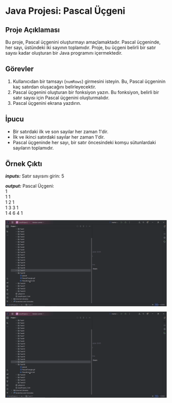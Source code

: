 # Java Projesi: Pascal Üçgeni

## Proje Açıklaması
Bu proje, Pascal üçgenini oluşturmayı amaçlamaktadır. Pascal üçgeninde, her sayı, üstündeki iki sayının toplamıdır. Proje, bu üçgeni belirli bir satır sayısı kadar oluşturan bir Java programını içermektedir.

## Görevler
1. Kullanıcıdan bir tamsayı (`numRows`) girmesini isteyin. Bu, Pascal üçgeninin kaç satırdan oluşacağını belirleyecektir.
2. Pascal üçgenini oluşturan bir fonksiyon yazın. Bu fonksiyon, belirli bir satır sayısı için Pascal üçgenini oluşturmalıdır.
3. Pascal üçgenini ekrana yazdırın.

## İpucu
- Bir satırdaki ilk ve son sayılar her zaman 1'dir.
- İlk ve ikinci satırdaki sayılar her zaman 1'dir.
- Pascal üçgeninde her sayı, bir satır öncesindeki komşu sütunlardaki sayıların toplamıdır.

## Örnek Çıktı
**_inputs:_**
Satır sayısını girin: 5

**_output:_**
Pascal Üçgeni:<br>
1<br>
1 1<br>
1 2 1<br>
1 3 3 1<br>
1 4 6 4 1<br>

![PascalTriangle.gif](PascalTriangle.gif)

![PascalUcgeni.gif](PascalTriangle.gif)